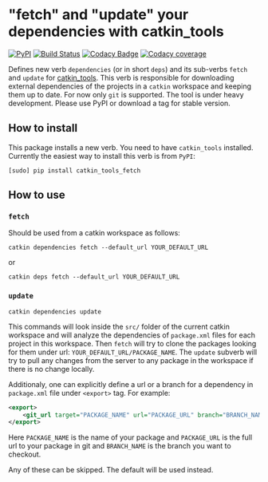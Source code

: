 # "fetch" and "update" your dependencies with catkin_tools

[![PyPI][pypi-img]][pypi-link]
[![Build Status][travis-img]][travis-link]
[![Codacy Badge][codacy-img]][codacy-link]
[![Codacy coverage][codacy-coverage-img]][codacy-coverage-link]

Defines new verb `dependencies` (or in short `deps`) 
and its sub-verbs `fetch` and `update` for
[catkin_tools](https://github.com/catkin/catkin_tools). 
This verb is responsible for downloading external dependencies 
of the projects in a `catkin` workspace and keeping them up to date. 
For now only `git` is supported. The tool is under heavy development. 
Please use PyPI or download a tag for stable version.

## How to install ##
This package installs a new verb. You need to have `catkin_tools` installed.
Currently the easiest way to install this verb is from `PyPI`:
```
[sudo] pip install catkin_tools_fetch
```

## How to use ##
### `fetch` ###
Should be used from a catkin workspace as follows:
```
catkin dependencies fetch --default_url YOUR_DEFAULT_URL
```

or
```
catkin deps fetch --default_url YOUR_DEFAULT_URL
```

### `update` ###
```
catkin dependencies update
```

This commands will look inside the `src/` folder of the current catkin workspace
and will analyze the dependencies of `package.xml` files for each project in
this workspace. Then `fetch` will try to clone the packages looking for them under
url: `YOUR_DEFAULT_URL/PACKAGE_NAME`. The `update` subverb will try to pull any 
changes from the server to any package in the workspace if there is no change locally.

Additionaly, one can explicitly define a url or a branch for a dependency in
`package.xml` file under `<export>` tag. For example:

```xml
<export>
    <git_url target="PACKAGE_NAME" url="PACKAGE_URL" branch="BRANCH_NAME" />
</export>
```

Here `PACKAGE_NAME` is the name of your package and `PACKAGE_URL` is the full
url to your package in git and `BRANCH_NAME` is the branch you want to
checkout.

Any of these can be skipped. The default will be used instead.

[codacy-img]: https://img.shields.io/codacy/grade/9c050cd8852046ae863c940b8409f9ea.svg?style=flat-square
[codacy-coverage-img]: https://img.shields.io/codacy/coverage/9c050cd8852046ae863c940b8409f9ea.svg?style=flat-square
[codacy-link]: https://www.codacy.com/app/zabugr/catkin_tools_fetch?utm_source=github.com&amp;utm_medium=referral&amp;utm_content=niosus/catkin_tools_fetch&amp;utm_campaign=Badge_Grade
[codacy-coverage-link]: https://www.codacy.com/app/zabugr/catkin_tools_fetch?utm_source=github.com&amp;utm_medium=referral&amp;utm_content=niosus/catkin_tools_fetch&amp;utm_campaign=Badge_Coverage
[travis-img]: https://img.shields.io/travis/niosus/catkin_tools_fetch/master.svg?style=flat-square
[travis-link]: https://travis-ci.org/niosus/catkin_tools_fetch

[pypi-img]: https://img.shields.io/pypi/v/catkin_tools_fetch.svg?style=flat-square
[pypi-link]: https://pypi.python.org/pypi/catkin_tools_fetch

